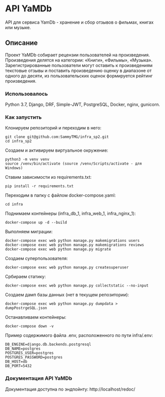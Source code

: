 # API YaMDb

API для сервиса YamDb - хранение и сбор отзывов о фильмах, книгах или музыке.

## Описание

Проект YaMDb собирает рецензии пользователей на произведения. Произведения делятся на категории: «Книги», «Фильмы», «Музыка». Зарегистрированные пользователи могут оставить к произведениям текстовые отзывы и поставить произведению оценку в диапазоне от одного до десяти, из пользовательских оценок формируется рейтинг произведения. 

### Использовалось

Python 3.7, Django, DRF, Simple-JWT, PostgreSQL, Docker, nginx, gunicorn.

### Как запустить

Клонируем репозиторий и переходим в него:
```
git clone git@github.com:SammyTMG/infra_sp2.git
cd infra_sp2
```

Создаем и активируем виртуальное окружение:
```
python3 -m venv venv
source /venv/bin/activate (source /venv/Scripts/activate - для Windows)
```

Ставим зависимости из requirements.txt:
```
pip install -r requirements.txt
```

Переходим в папку с файлом docker-compose.yaml:
```
cd infra
```

Поднимаем контейнеры (infra_db_1, infra_web_1, infra_nginx_1):
```
docker-compose up -d --build
```

Выполняем миграции:
```
docker-compose exec web python manage.py makemigrations users
docker-compose exec web python manage.py makemigrations reviews
docker-compose exec web python manage.py migrate
```

Создаем суперпользователя:
```
docker-compose exec web python manage.py createsuperuser
```

Србираем статику:
```
docker-compose exec web python manage.py collectstatic --no-input
```

Создаем дамп базы данных (нет в текущем репозитории):
```
docker-compose exec web python manage.py dumpdata > dumpPostrgeSQL.json
```

Останавливаем контейнеры:
```
docker-compose down -v
```

Пример содержимого файла .env,  расположенного по пути infra/.env:
```
DB_ENGINE=django.db.backends.postgresql
DB_NAME=postgres
POSTGRES_USER=postgres
POSTGRES_PASSWORD=postgres
DB_HOST=db
DB_PORT=5432
```


### Документация API YaMDb

Документация доступна по эндпойнту: http://localhost/redoc/
